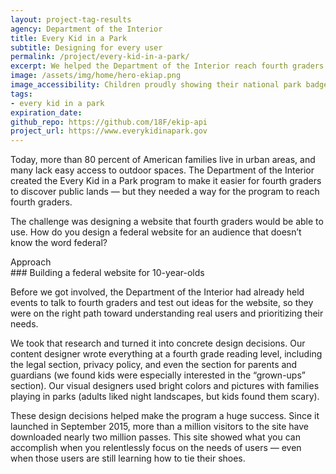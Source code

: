 ```yaml
---
layout: project-tag-results
agency: Department of the Interior
title: Every Kid in a Park
subtitle: Designing for every user
permalink: /project/every-kid-in-a-park/
excerpt: We helped the Department of the Interior reach fourth graders and help kids discover public lands through the Every Kid in a Park program.
image: /assets/img/home/hero-ekiap.png
image_accessibility: Children proudly showing their national park badges
tags:
- every kid in a park
expiration_date:
github_repo: https://github.com/18F/ekip-api
project_url: https://www.everykidinapark.gov
---
```


Today, more than 80 percent of American families live in urban areas, and many lack easy access to outdoor spaces. The Department of the Interior created the Every Kid in a Park program to make it easier for fourth graders to discover public lands — but they needed a way for the program to reach fourth graders.

The challenge was designing a website that fourth graders would be able to use. How do you design a federal website for an audience that doesn’t know the word federal?

<div class="small-caps">Approach</div>
### Building a federal website for 10-year-olds

Before we got involved, the Department of the Interior had already held events to talk to fourth graders and test out ideas for the website, so they were on the right path toward understanding real users and prioritizing their needs.

We took that research and turned it into concrete design decisions. Our content designer wrote everything at a fourth grade reading level, including the legal section, privacy policy, and even the section for parents and guardians (we found kids were especially interested in the “grown-ups” section). Our visual designers used bright colors and pictures with families playing in parks (adults liked night landscapes, but kids found them scary).

These design decisions helped make the program a huge success. Since it launched in September 2015, more than a million visitors to the site have downloaded nearly two million passes. This site showed what you can accomplish when you relentlessly focus on the needs of users — even when those users are still learning how to tie their shoes.
